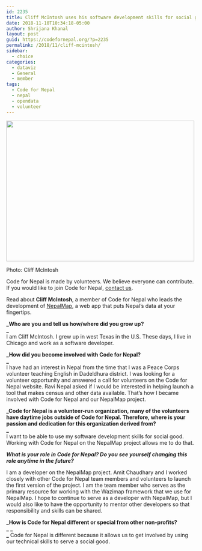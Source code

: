 ```yaml
---
id: 2235
title: Cliff McIntosh uses his software development skills for social good through Code for Nepal
date: 2018-11-10T10:34:18-05:00
author: Shrijana Khanal
layout: post
guid: https://codefornepal.org/?p=2235
permalink: /2018/11/cliff-mcintosh/
sidebar:
  - choice
categories:
  - dataviz
  - General
  - member
tags:
  - Code for Nepal
  - nepal
  - opendata
  - volunteer
---
```

<div id="attachment_2238" style="width: 510px" class="wp-caption alignnone">
  <a href="https://codefornepal.org/wp-content/uploads/2018/11/CliffMcIntosh_CodeforNepal.jpg"><img aria-describedby="caption-attachment-2238" class="wp-image-2238 size-full" src="https://codefornepal.org/wp-content/uploads/2018/11/CliffMcIntosh_CodeforNepal.jpg" alt="" width="500" height="375" srcset="https://codefornepal.org/wp-content/uploads/2018/11/CliffMcIntosh_CodeforNepal.jpg 500w, https://codefornepal.org/wp-content/uploads/2018/11/CliffMcIntosh_CodeforNepal-300x225.jpg 300w" sizes="(max-width: 500px) 100vw, 500px" /></a>
  
  <p id="caption-attachment-2238" class="wp-caption-text">
    Photo: Cliff McIntosh
  </p>
</div>

Code for Nepal is made by volunteers. We believe everyone can contribute. If you would like to join Code for Nepal, [contact us](https://codefornepal.org/en/help/).

Read about **Cliff McIntosh**, a member of Code for Nepal who leads the development of [NepalMap](https://nepalmap.org/), a web app that puts Nepal&#8217;s data at your fingertips.

**_Who are you and tell us how/where did you grow up?  
_**  
I am Cliff McIntosh. I grew up in west Texas in the U.S. These days, I live in Chicago and work as a software developer.

**_How did you become involved with Code for Nepal?  
_**  
I have had an interest in Nepal from the time that I was a Peace Corps volunteer teaching English in Dadeldhura district. I was looking for a volunteer opportunity and answered a call for volunteers on the Code for Nepal website. Ravi Nepal asked if I would be interested in helping launch a tool that makes census and other data available. That’s how I became involved with Code for Nepal and our NepalMap project.

**_Code for Nepal is a volunteer-run organization, many of the volunteers have daytime jobs outside of Code for Nepal. Therefore, where is your passion and dedication for this organization derived from?  
_**  
I want to be able to use my software development skills for social good. Working with Code for Nepal on the NepalMap project allows me to do that.

****_What is your role in Code for Nepal? Do you see yourself changing this role anytime in the future?_****

I am a developer on the NepalMap project. Amit Chaudhary and I worked closely with other Code for Nepal team members and volunteers to launch the first version of the project. I am the team member who serves as the primary resource for working with the Wazimap framework that we use for NepalMap. I hope to continue to serve as a developer with NepalMap, but I would also like to have the opportunity to mentor other developers so that responsibility and skills can be shared.

**_How is Code for Nepal different or special from other non-profits?  
_** **_  
_** Code for Nepal is different because it allows us to get involved by using our technical skills to serve a social good.